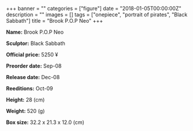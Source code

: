 +++
banner = ""
categories = ["figure"]
date = "2018-01-05T00:00:00Z"
description = ""
images = []
tags = ["onepiece", "portrait of pirates", "Black Sabbath"]
title = "Brook P.O.P Neo"
+++

**Name:** Brook P.O.P Neo

**Sculptor:** Black Sabbath

**Official price:** 5250 ¥

**Preorder date:** Sep-08

**Release date:** Dec-08

**Reeditions:** Oct-09

**Height:** 28 (cm)

**Weight:** 520 (g)

**Box size:** 32.2 x 21.3 x 12.0 (cm)



